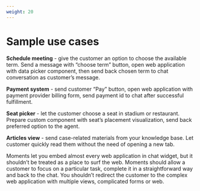 ```yaml
---
weight: 20
---
```


# Sample use cases

**Schedule meeting** - give the customer an option to choose the available term. Send a message with “choose term” button, open web application with data picker component, then send back chosen term to chat conversation as customer’s message.

**Payment system** - send customer “Pay” button, open web application with payment provider billing form, send payment id to chat after successful fulfillment.

**Seat picker** - let the customer choose a seat in stadium or restaurant. Prepare custom component with seat’s placement visualization, send back preferred option to the agent.

**Articles view** - send case-related materials from your knowledge base. Let customer quickly read them without the need of opening a new tab.

Moments let you embed almost every web application in chat widget, but it shouldn’t be treated as a place to surf the web. Moments should allow a customer to focus on a particular task, complete it in a straightforward way and back to the chat. You shouldn’t redirect the customer to the complex web application with multiple views, complicated forms or web.
